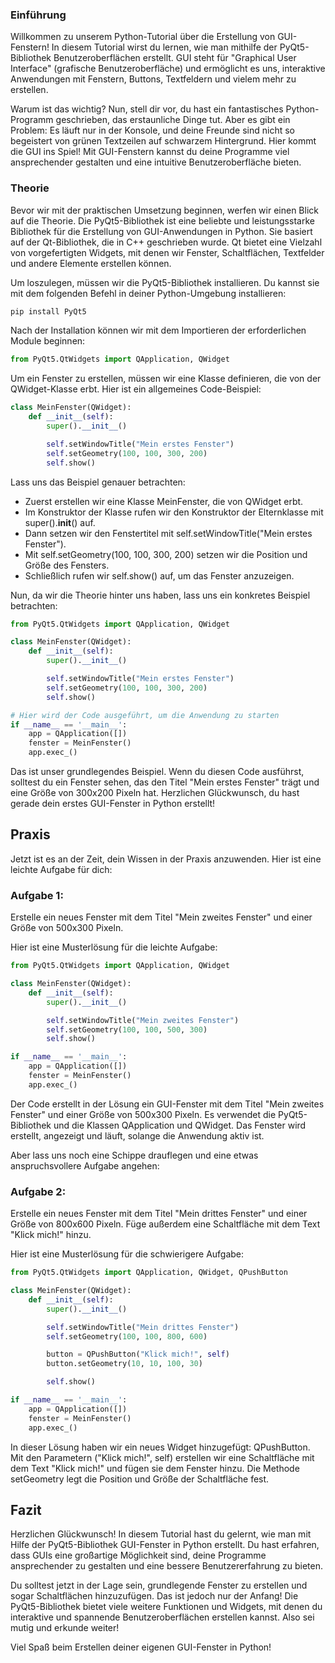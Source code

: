 ### Einführung
Willkommen zu unserem Python-Tutorial über die Erstellung von GUI-Fenstern! In diesem Tutorial wirst du lernen, wie man mithilfe der PyQt5-Bibliothek Benutzeroberflächen erstellt. GUI steht für "Graphical User Interface" (grafische Benutzeroberfläche) und ermöglicht es uns, interaktive Anwendungen mit Fenstern, Buttons, Textfeldern und vielem mehr zu erstellen.

Warum ist das wichtig? Nun, stell dir vor, du hast ein fantastisches Python-Programm geschrieben, das erstaunliche Dinge tut. Aber es gibt ein Problem: Es läuft nur in der Konsole, und deine Freunde sind nicht so begeistert von grünen Textzeilen auf schwarzem Hintergrund. Hier kommt die GUI ins Spiel! Mit GUI-Fenstern kannst du deine Programme viel ansprechender gestalten und eine intuitive Benutzeroberfläche bieten.

### Theorie
Bevor wir mit der praktischen Umsetzung beginnen, werfen wir einen Blick auf die Theorie. Die PyQt5-Bibliothek ist eine beliebte und leistungsstarke Bibliothek für die Erstellung von GUI-Anwendungen in Python. Sie basiert auf der Qt-Bibliothek, die in C++ geschrieben wurde. Qt bietet eine Vielzahl von vorgefertigten Widgets, mit denen wir Fenster, Schaltflächen, Textfelder und andere Elemente erstellen können.

Um loszulegen, müssen wir die PyQt5-Bibliothek installieren. Du kannst sie mit dem folgenden Befehl in deiner Python-Umgebung installieren:

```python
pip install PyQt5
```
Nach der Installation können wir mit dem Importieren der erforderlichen Module beginnen:

```python
from PyQt5.QtWidgets import QApplication, QWidget
```
Um ein Fenster zu erstellen, müssen wir eine Klasse definieren, die von der QWidget-Klasse erbt. Hier ist ein allgemeines Code-Beispiel:
```python
class MeinFenster(QWidget):
    def __init__(self):
        super().__init__()

        self.setWindowTitle("Mein erstes Fenster")
        self.setGeometry(100, 100, 300, 200)
        self.show()
```
Lass uns das Beispiel genauer betrachten:

* Zuerst erstellen wir eine Klasse MeinFenster, die von QWidget erbt.
* Im Konstruktor der Klasse rufen wir den Konstruktor der Elternklasse mit super().__init__() auf.
* Dann setzen wir den Fenstertitel mit self.setWindowTitle("Mein erstes Fenster").
* Mit self.setGeometry(100, 100, 300, 200) setzen wir die Position und Größe des Fensters.
* Schließlich rufen wir self.show() auf, um das Fenster anzuzeigen.

Nun, da wir die Theorie hinter uns haben, lass uns ein konkretes Beispiel betrachten:

```python
from PyQt5.QtWidgets import QApplication, QWidget

class MeinFenster(QWidget):
    def __init__(self):
        super().__init__()

        self.setWindowTitle("Mein erstes Fenster")
        self.setGeometry(100, 100, 300, 200)
        self.show()

# Hier wird der Code ausgeführt, um die Anwendung zu starten
if __name__ == '__main__':
    app = QApplication([])
    fenster = MeinFenster()
    app.exec_()
```
Das ist unser grundlegendes Beispiel. Wenn du diesen Code ausführst, solltest du ein Fenster sehen, das den Titel "Mein erstes Fenster" trägt und eine Größe von 300x200 Pixeln hat. Herzlichen Glückwunsch, du hast gerade dein erstes GUI-Fenster in Python erstellt!

## Praxis
Jetzt ist es an der Zeit, dein Wissen in der Praxis anzuwenden. Hier ist eine leichte Aufgabe für dich:

### Aufgabe 1: 
Erstelle ein neues Fenster mit dem Titel "Mein zweites Fenster" und einer Größe von 500x300 Pixeln.

Hier ist eine Musterlösung für die leichte Aufgabe:
```python
from PyQt5.QtWidgets import QApplication, QWidget

class MeinFenster(QWidget):
    def __init__(self):
        super().__init__()

        self.setWindowTitle("Mein zweites Fenster")
        self.setGeometry(100, 100, 500, 300)
        self.show()

if __name__ == '__main__':
    app = QApplication([])
    fenster = MeinFenster()
    app.exec_()
```
Der Code erstellt in der Lösung ein GUI-Fenster mit dem Titel "Mein zweites Fenster" und einer Größe von 500x300 Pixeln. Es verwendet die PyQt5-Bibliothek und die Klassen QApplication und QWidget. Das Fenster wird erstellt, angezeigt und läuft, solange die Anwendung aktiv ist.

Aber lass uns noch eine Schippe drauflegen und eine etwas anspruchsvollere Aufgabe angehen:

### Aufgabe 2: 
Erstelle ein neues Fenster mit dem Titel "Mein drittes Fenster" und einer Größe von 800x600 Pixeln. Füge außerdem eine Schaltfläche mit dem Text "Klick mich!" hinzu.

Hier ist eine Musterlösung für die schwierigere Aufgabe:
```python
from PyQt5.QtWidgets import QApplication, QWidget, QPushButton

class MeinFenster(QWidget):
    def __init__(self):
        super().__init__()

        self.setWindowTitle("Mein drittes Fenster")
        self.setGeometry(100, 100, 800, 600)

        button = QPushButton("Klick mich!", self)
        button.setGeometry(10, 10, 100, 30)

        self.show()

if __name__ == '__main__':
    app = QApplication([])
    fenster = MeinFenster()
    app.exec_()
```
In dieser Lösung haben wir ein neues Widget hinzugefügt: QPushButton. Mit den Parametern ("Klick mich!", self) erstellen wir eine Schaltfläche mit dem Text "Klick mich!" und fügen sie dem Fenster hinzu. Die Methode setGeometry legt die Position und Größe der Schaltfläche fest.

## Fazit
Herzlichen Glückwunsch! In diesem Tutorial hast du gelernt, wie man mit Hilfe der PyQt5-Bibliothek GUI-Fenster in Python erstellt. Du hast erfahren, dass GUIs eine großartige Möglichkeit sind, deine Programme ansprechender zu gestalten und eine bessere Benutzererfahrung zu bieten.

Du solltest jetzt in der Lage sein, grundlegende Fenster zu erstellen und sogar Schaltflächen hinzuzufügen. Das ist jedoch nur der Anfang! Die PyQt5-Bibliothek bietet viele weitere Funktionen und Widgets, mit denen du interaktive und spannende Benutzeroberflächen erstellen kannst. Also sei mutig und erkunde weiter!

Viel Spaß beim Erstellen deiner eigenen GUI-Fenster in Python!